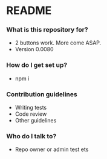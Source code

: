 # README #

### What is this repository for? ###

* 2 buttons work. More come ASAP. 
* Version 0.0080


### How do I get set up? ###

* npm i

### Contribution guidelines ###

* Writing tests
* Code review
* Other guidelines

### Who do I talk to? ###

* Repo owner or admin
test ets